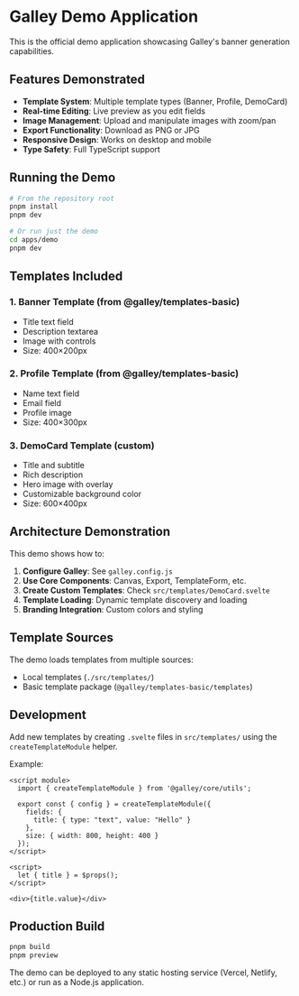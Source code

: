# Galley Demo Application

This is the official demo application showcasing Galley's banner generation capabilities.

## Features Demonstrated

- **Template System**: Multiple template types (Banner, Profile, DemoCard)
- **Real-time Editing**: Live preview as you edit fields
- **Image Management**: Upload and manipulate images with zoom/pan
- **Export Functionality**: Download as PNG or JPG
- **Responsive Design**: Works on desktop and mobile
- **Type Safety**: Full TypeScript support

## Running the Demo

```bash
# From the repository root
pnpm install
pnpm dev

# Or run just the demo
cd apps/demo
pnpm dev
```

## Templates Included

### 1. Banner Template (from @galley/templates-basic)
- Title text field
- Description textarea  
- Image with controls
- Size: 400×200px

### 2. Profile Template (from @galley/templates-basic)
- Name text field
- Email field
- Profile image
- Size: 400×300px

### 3. DemoCard Template (custom)
- Title and subtitle
- Rich description
- Hero image with overlay
- Customizable background color
- Size: 600×400px

## Architecture Demonstration

This demo shows how to:

1. **Configure Galley**: See `galley.config.js`
2. **Use Core Components**: Canvas, Export, TemplateForm, etc.
3. **Create Custom Templates**: Check `src/templates/DemoCard.svelte`
4. **Template Loading**: Dynamic template discovery and loading
5. **Branding Integration**: Custom colors and styling

## Template Sources

The demo loads templates from multiple sources:
- Local templates (`./src/templates/`)  
- Basic template package (`@galley/templates-basic/templates`)

## Development

Add new templates by creating `.svelte` files in `src/templates/` using the `createTemplateModule` helper.

Example:
```svelte
<script module>
  import { createTemplateModule } from '@galley/core/utils';
  
  export const { config } = createTemplateModule({
    fields: {
      title: { type: "text", value: "Hello" }
    },
    size: { width: 800, height: 400 }
  });
</script>

<script>
  let { title } = $props();
</script>

<div>{title.value}</div>
```

## Production Build

```bash
pnpm build
pnpm preview
```

The demo can be deployed to any static hosting service (Vercel, Netlify, etc.) or run as a Node.js application.